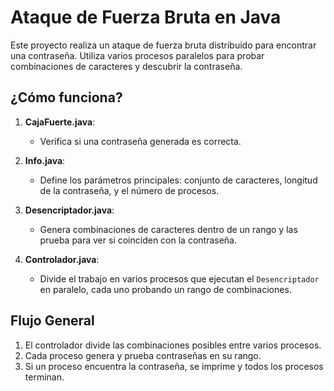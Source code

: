 # Ataque de Fuerza Bruta en Java

Este proyecto realiza un ataque de fuerza bruta distribuido para encontrar una contraseña. Utiliza varios procesos paralelos para probar combinaciones de caracteres y descubrir la contraseña.

## ¿Cómo funciona?

1. **CajaFuerte.java**: 
   - Verifica si una contraseña generada es correcta.

2. **Info.java**: 
   - Define los parámetros principales: conjunto de caracteres, longitud de la contraseña, y el número de procesos.

3. **Desencriptador.java**: 
   - Genera combinaciones de caracteres dentro de un rango y las prueba para ver si coinciden con la contraseña.

4. **Controlador.java**: 
   - Divide el trabajo en varios procesos que ejecutan el `Desencriptador` en paralelo, cada uno probando un rango de combinaciones.

## Flujo General

1. El controlador divide las combinaciones posibles entre varios procesos.
2. Cada proceso genera y prueba contraseñas en su rango.
3. Si un proceso encuentra la contraseña, se imprime y todos los procesos terminan.
